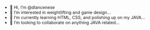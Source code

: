 - 👋 Hi, I’m @dlancenese
- 👀 I’m interested in weightlifting and game design...
- 🌱 I’m currently learning HTML, CSS, and polishing up on my JAVA...
- 💞️ I’m looking to collaborate on anything JAVA related...


<!---
dlancenese/dlancenese is a ✨ special ✨ repository because its `README.md` (this file) appears on your GitHub profile.
You can click the Preview link to take a look at your changes.
--->
